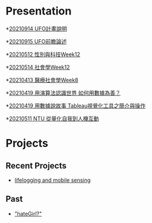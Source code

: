 # Presentation
*[20210914 UFO計畫說明](https://docs.google.com/presentation/d/e/2PACX-1vRbaxmg4gluLmn3ZSdzpDEs5PXuxh4DiS-J71cvkZpk0r929sTm7_IDtgrmBsf26ln8TCoxyMem-WFg/pub?start=false&loop=false&delayms=3000)

*[20210915 UFO前瞻論述](https://docs.google.com/presentation/d/e/2PACX-1vQBl9fc2ssYxslJf6ijfAAsaf7MMgYdtVea9DGKxPtA4Wbewg754o3LPkUvQhq9yeWBgUoWU90qvPGk/pub?start=false&loop=false&delayms=3000)

*[20210512 性別與科技Week12 ]()

*[20210514 社會學Week12]()

*[20210413 醫療社會學Week8]()

*[20210419 用演算法認識世界 如何用數據為善？]()

*[20210419 用數據說故事 Tableau視覺化工具之簡介與操作]()

*[20210511 NTU 從量化自我到人機互動]()

# Projects

## Recent Projects
* [lifelogging and mobile sensing]()

## Past
* ["hateGirl?"]()

